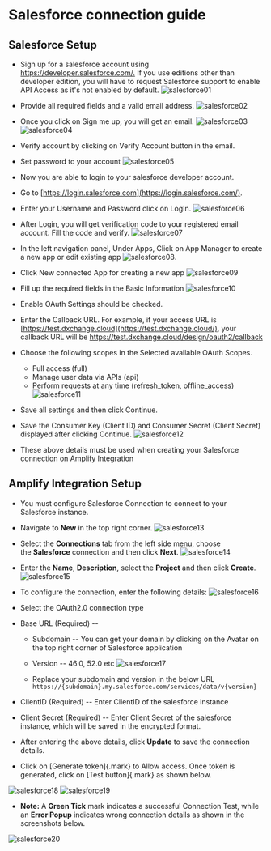 # Salesforce connection guide

## Salesforce Setup

- Sign up for a salesforce account using <https://developer.salesforce.com/.> If you use editions other than developer edition, you will have to request Salesforce support to enable API Access as it's not enabled by default.
  ![salesforce01](salesforce-connection/salesforce01.png)

- Provide all required fields and a valid email address.
  ![salesforce02](salesforce-connection/salesforce02.png)

- Once you click on Sign me up, you will get an email.
  ![salesforce03](salesforce-connection/salesforce03.png)
  ![salesforce04](salesforce-connection/salesforce04.png)

- Verify account by clicking on Verify Account button in the email.

- Set password to your account
  ![salesforce05](salesforce-connection/salesforce05.png)

- Now you are able to login to your salesforce developer account.

- Go to [https://login.salesforce.com](https://login.salesforce.com/).

- Enter your Username and Password click on LogIn.
  ![salesforce06](salesforce-connection/salesforce06.png)

- After Login, you will get verification code to your registered email account. Fill the code and verify.
  ![salesforce07](salesforce-connection/salesforce07.png)

- In the left navigation panel, Under Apps, Click on App Manager to create a new app or edit existing app
  ![salesforce08](salesforce-connection/salesforce08.png).

- Click New connected App for creating a new app
  ![salesforce09](salesforce-connection/salesforce09.png)

- Fill up the required fields in the Basic Information
  ![salesforce10](salesforce-connection/salesforce10.png)

- Enable OAuth Settings should be checked.

- Enter the Callback URL. For example, if your access URL is [https://test.dxchange.cloud](https://test.dxchange.cloud/), your callback URL will be    <https://test.dxchange.cloud/design/oauth2/callback>

- Choose the following scopes in the Selected available OAuth Scopes.
  - Full access (full)
  - Manage user data via APIs (api)
  - Perform requests at any time (refresh_token, offline_access)
![salesforce11](salesforce-connection/salesforce11.png)

- Save all settings and then click Continue.

- Save the Consumer Key (Client ID) and Consumer Secret (Client Secret) displayed after clicking Continue.
  ![salesforce12](salesforce-connection/salesforce12.png)

- These above details must be used when creating your Salesforce connection on Amplify Integration

## Amplify Integration Setup

- You must configure Salesforce Connection to connect to your Salesforce instance.

- Navigate to **New** in the top right corner.
![salesforce13](salesforce-connection/salesforce13.png)

- Select the **Connections** tab from the left side menu, choose the **Salesforce** connection and then click **Next**.
![salesforce14](salesforce-connection/salesforce14.png)

- Enter the **Name**, **Description**, select the **Project** and then click **Create**.
![salesforce15](salesforce-connection/salesforce15.png)

- To configure the connection, enter the following details:
![salesforce16](salesforce-connection/salesforce16.png)

- Select the OAuth2.0 connection type

- Base URL (Required) --

  - Subdomain -- You can get your domain by clicking on the Avatar on the top right corner of Salesforce application

  - Version -- 46.0, 52.0 etc
    ![salesforce17](salesforce-connection/salesforce17.png)

  - Replace your subdomain and version in the below URL
    `https://{subdomain}.my.salesforce.com/services/data/v{version}`

- ClientID (Required) -- Enter ClientID of the salesforce instance

- Client Secret (Required) -- Enter Client Secret of the salesforce instance, which will be saved in the encrypted format.

- After entering the above details, click **Update** to save the connection details.

- Click on [Generate token]{.mark} to Allow access. Once token is generated, click on [Test button]{.mark} as shown below.

![salesforce18](salesforce-connection/salesforce18.png)
![salesforce19](salesforce-connection/salesforce19.png)

- **Note:** A **Green Tick** mark indicates a successful Connection
    Test, while an **Error Popup** indicates wrong connection details as
    shown in the screenshots below. 

![salesforce20](salesforce-connection/salesforce20.png)
